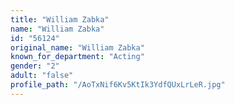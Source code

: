 ```yaml
---
title: "William Zabka"
name: "William Zabka"
id: "56124"
original_name: "William Zabka"
known_for_department: "Acting"
gender: "2"
adult: "false"
profile_path: "/AoTxNif6Kv5KtIk3YdfQUxLrLeR.jpg"
---
```

